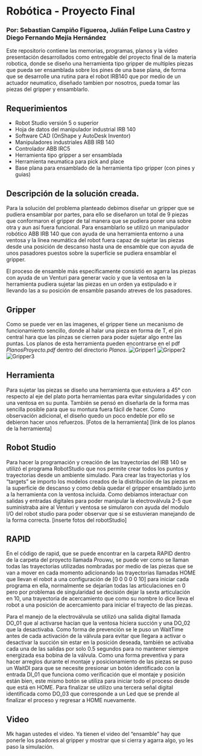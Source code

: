 # Robótica - Proyecto Final

### Por: Sebastian Campiño Figueroa, Julián Felipe Luna Castro y Diego Fernando Mejía Hernández

Este repositorio contiene las memorias, programas, planos y la video presentación desarrollados como entregable del proyecto final de la materia robotica, donde se diseño una herramienta tipo gripper de multiples piezas que pueda ser ensamblada sobre los pines de una base plana, de forma que se desarrolle una rutina para el robot IRB140 que por medio de un actuador neumatico, diseñado tambien por nosotros, pueda tomar las piezas del gripper y ensamblarlo.

## Requerimientos
* Robot Studio versión 5 o superior
* Hoja de datos del manipulador industrial IRB 140
* Software CAD (OnShape y AutoDesk Inventor)
* Manipuladores industriales ABB IRB 140
* Controlador ABB IRC5
* Herramienta tipo gripper a ser ensamblada
* Herramienta neumatica para pick and place
* Base plana para ensamblado de la herramienta tipo gripper (con pines y guias)

## Descripción de la solución creada.
Para la solución del problema planteado debimos diseñar un gripper que se pudiera ensamblar por partes, para ello se diseñaron un total de 9 piezas que conformaron el gripper de tal manera que se pudiera poner una sobre otra y aun así fuera funcional. Para ensamblarlo se utilizó un manipulador robótico ABB IRB 140 que con ayuda de una herramienta entorno a una ventosa y la línea neumática del robot fuera capaz de sujetar las piezas desde una posición de descanso hasta una de ensamble que con ayuda de unos pasadores puestos sobre la superficie se pudiera ensamblar el gripper.  

El proceso de ensamble más específicamente consistió en agarra las piezas con ayuda de un Venturi para generar vacío y que la ventosa en la herramienta pudiera sujetar las piezas en un orden ya estipulado e ir llevando las a su posición de ensamble pasando atreves de los pasadores. 
## Gripper
Como se puede ver en las imagenes, el gripper tiene un mecanismo de funcionamiento sencillo, donde al halar una pieza en forma de T, el pin central hara que las pinzas se cierren para poder sujetar algo entre las puntas. Los planos de esta herramienta pueden encontrarse en el pdf *PlanosProyecto.pdf* dentro del directorio *Planos*.
![Gripper1](Images/GRIPPER1.jpg)
![Gripper2](Images/GRIPPER2.jpg)
![Gripper3](Images/GRIPPER3.jpeg)

## Herramienta
Para sujetar las piezas se diseño una herramienta que estuviera a 45° con respecto al eje del plato porta herramientas para evitar singularidades y con una ventosa en su punta. También se pensó en diseñarla de la forma mas sencilla posible para que su montura fuera fácil de hacer. Como observación adicional, el diseño quedo un poco endeble por ello se debieron hacer unos refuerzos.
[Fotos de la herramienta]
[link de los planos de la herramienta]
## Robot Studio
Para hacer la programación y creación de las trayectorias del IRB 140 se utilizó el programa RobotStudio que nos permite crear todos los puntos y trayectorias desde un ambiente simulado.
Para crear las trayectorias y los “targets” se importo los modelos creados de la distribución de las piezas en la superficie de descanso y como debía quedar el gripper ensamblado junto a la herramienta con la ventosa incluida.
Como debíamos interactuar con salidas y entradas digitales para poder manipular la electroválvula 2-5 que suministraba aire al Venturi y ventosa se simularon con ayuda del modulo I/O del robot studio para poder observar que si se estuvieran manejando de la forma correcta.
[inserte fotos del robotStudio]
## RAPID
En el código de rapid, que se puede encontrar en la carpeta RAPID dentro de la carpeta del proyecto llamada *Prouwu*, se puede ver como se llaman todas las trayectorias utilizadas nombradas por medio de las piezas que se van a mover en cada momento adicionando las trayectorias llamadas HOME que llevan el robot a una configuración de [0 0 0 0 0 10] para iniciar cada programa en ella, normalmente se dejarían todas las articulaciones en 0 pero por problemas de singularidad se decisión dejar la sexta articulación en 10, una trayectoria de acercamiento que como su nombre lo dice lleva el robot a una posición de acercamiento para iniciar el trayecto de las piezas. 

Para el manejo de la electroválvula se utilizó una salida digital llamada DO_01 que al activarse hacían que la ventosa hiciera succión y una DO_02 que la desactivaba. Como forma de prevención se le puso un WaitTime antes de cada activación de la válvula para evitar que llegara a activar o desactivar la succión sin estar en la posición deseada, también se activaba cada una de las salidas por solo 0.5 segundos para no mantener siempre energizada esa bobina de la válvula. Como una forma preventiva y para hacer arreglos durante el montaje y posicionamiento de las piezas se puso un WaitDI para que se necesite presionar un botón identificado con la entrada DI_01 que funciona como verificación que el montaje y posición están bien, este mismo botón se utiliza para iniciar todo el proceso desde que está en HOME. Para finalizar se utilizo una tercera señal digital identificada como DO_03 que corresponde a un Led que se prende al finalizar el proceso y regresar a HOME nuevamente.
## Video
Mk hagan ustedes el video. Ya tienen el video del “ensamble” hay que ponerle los psadores al gripper y mostrar que si cierra y agarra algo, yo les paso la simulación.
  
